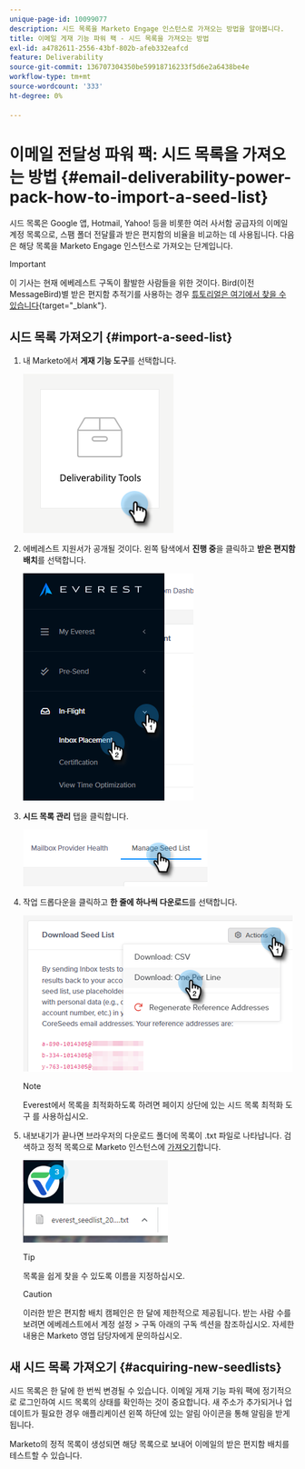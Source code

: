 ```yaml
---
unique-page-id: 10099077
description: 시드 목록을 Marketo Engage 인스턴스로 가져오는 방법을 알아봅니다.
title: 이메일 게재 기능 파워 팩 - 시드 목록을 가져오는 방법
exl-id: a4782611-2556-43bf-802b-afeb332eafcd
feature: Deliverability
source-git-commit: 136707304350be59918716233f5d6e2a6438be4e
workflow-type: tm+mt
source-wordcount: '333'
ht-degree: 0%

---
```


# 이메일 전달성 파워 팩: 시드 목록을 가져오는 방법 {#email-deliverability-power-pack-how-to-import-a-seed-list}

시드 목록은 Google 앱, Hotmail, Yahoo! 등을 비롯한 여러 사서함 공급자의 이메일 계정 목록으로, 스팸 폴더 전달률과 받은 편지함의 비율을 비교하는 데 사용됩니다. 다음은 해당 목록을 Marketo Engage 인스턴스로 가져오는 단계입니다.

>[!IMPORTANT]
>
>이 기사는 현재 에베레스트 구독이 활발한 사람들을 위한 것이다. Bird(이전 MessageBird)별 받은 편지함 추적기를 사용하는 경우 [튜토리얼은 여기에서 찾을 수 있습니다](/help/marketo/product-docs/email-marketing/deliverability/inbox-tracker/inbox-tracker-tutorials.md){target="_blank"}.

## 시드 목록 가져오기 {#import-a-seed-list}

1. 내 Marketo에서 **게재 기능 도구**&#x200B;를 선택합니다.

   ![](assets/email-deliverability-power-pack-1.png)

1. 에베레스트 지원서가 공개될 것이다. 왼쪽 탐색에서 **진행 중**&#x200B;을 클릭하고 **받은 편지함 배치**&#x200B;를 선택합니다.

   ![](assets/email-deliverability-power-pack-2.png)

1. **시드 목록 관리** 탭을 클릭합니다.

   ![](assets/email-deliverability-power-pack-3.png)

1. 작업 드롭다운을 클릭하고 **한 줄에 하나씩 다운로드**&#x200B;를 선택합니다.

   ![](assets/email-deliverability-power-pack-4.png)

   >[!NOTE]
   >
   >Everest에서 목록을 최적화하도록 하려면 페이지 상단에 있는 시드 목록 최적화 도구 를 사용하십시오.

1. 내보내기가 끝나면 브라우저의 다운로드 폴더에 목록이 .txt 파일로 나타납니다. 검색하고 정적 목록으로 Marketo 인스턴스에 [가져오기](/help/marketo/getting-started/quick-wins/import-a-list-of-people.md)합니다.

   ![](assets/email-deliverability-power-pack-5.png)

   >[!TIP]
   >
   >목록을 쉽게 찾을 수 있도록 이름을 지정하십시오.

   >[!CAUTION]
   >
   >이러한 받은 편지함 배치 캠페인은 한 달에 제한적으로 제공됩니다. 받는 사람 수를 보려면 에베레스트에서 계정 설정 > 구독 아래의 구독 섹션을 참조하십시오. 자세한 내용은 Marketo 영업 담당자에게 문의하십시오.

## 새 시드 목록 가져오기 {#acquiring-new-seedlists}

시드 목록은 한 달에 한 번씩 변경될 수 있습니다. 이메일 게재 기능 파워 팩에 정기적으로 로그인하여 시드 목록의 상태를 확인하는 것이 중요합니다. 새 주소가 추가되거나 업데이트가 필요한 경우 애플리케이션 왼쪽 하단에 있는 알림 아이콘을 통해 알림을 받게 됩니다.

Marketo의 정적 목록이 생성되면 해당 목록으로 보내어 이메일의 받은 편지함 배치를 테스트할 수 있습니다.
